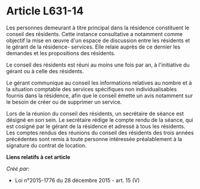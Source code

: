 # Article L631-14

Les personnes demeurant à titre principal dans la résidence constituent le conseil des résidents. Cette instance consultative
a notamment comme objectif la mise en œuvre d'un espace de discussion entre les résidents et le gérant de la résidence-
services. Elle relaie auprès de ce dernier les demandes et les propositions des résidents. 

Le conseil des résidents est réuni au moins une fois par an, à l'initiative du gérant ou à celle des résidents. 

Le gérant communique au conseil les informations relatives au nombre et à la situation comptable des services spécifiques non
individualisables fournis dans la résidence, afin que le conseil émette un avis notamment sur le besoin de créer ou de
supprimer un service. 

Lors de la réunion du conseil des résidents, un secrétaire de séance est désigné en son sein. Le secrétaire rédige le compte
rendu de la séance, qui est cosigné par le gérant de la résidence et adressé à tous les résidents. Les comptes rendus des
réunions du conseil des résidents des trois années précédentes sont remis à toute personne intéressée préalablement à la
signature du contrat de location.

**Liens relatifs à cet article**

_Créé par_:

  - Loi n°2015-1776 du 28 décembre 2015 - art. 15 (V)
